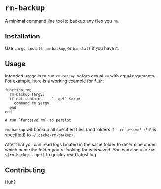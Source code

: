 # `rm-backup`

A minimal command line tool to backup any files you `rm`.

## Installation

Use `cargo install rm-backup`, or `binstall` if you have it.

## Usage

Intended usage is to run `rm-backup` before actual `rm` with
equal arguments. For example, here is a working example for `fish`:

```fish
function rm;
  rm-backup $argv;
  if not contains -- "--get" $argv
    command rm $argv
  end
end

# run `funcsave rm` to persist
```

`rm-backup` will backup all specified files (and folders if
`--recursive`/`-r`/`-R` is specified) to `~/.cache/rm-backup/`.

After that you can read logs located in the same folder to determine
under which name the folder you're looking for was saved. You can
also use `cat $(rm-backup --get)` to quickly read latest log.

## Contributing

Huh?
